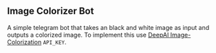 ## Image Colorizer Bot

A simple telegram bot that takes an black and white image as input and outputs a colorized image. To implement this use [DeepAI Image-Colorization](https://deepai.org/api-docs/#deep-mask) `API_KEY`.